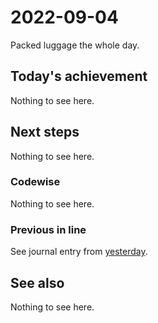 # 2022-09-04

Packed luggage the whole day.

## Today's achievement

Nothing to see here.

## Next steps

Nothing to see here.

### Codewise

Nothing to see here.

### Previous in line

See journal entry from [yesterday][yesterday].

## See also

Nothing to see here.

[yesterday]: ./2022-09-03.md
